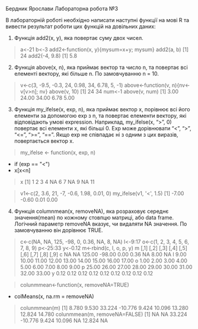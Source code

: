 Бердник Ярослави
Лабораторна робота №3

В лабораторній роботі необхідно написати наступні функції на мові R та вивести результат роботи цих функцій на довільних даних:

1. Функція add2(x, y), яка повертає суму двох чисел.

> a<-21
> b<-3
> add2<-function(x, y){mysum=x+y; mysum}
> add2(a, b)
[1] 24
> add2(-4, 9.8)
[1] 5.8

2. Функція above(x, n), яка приймає вектор та число n, та повертає всі елементі вектору, які більше n. По замовчуванню n = 10.

> v<-c(3, -9.5, -0.3, 24, 0.98, 34, 6.78, 5, -1)
> above<-function(v, n){nv<-v[v>n]; nv}
> above(v, 10)
[1] 24 34
> num<-1
> above(v, num)
[1]  3.00 24.00 34.00  6.78  5.00

3. Функція my_ifelse(x, exp, n), яка приймає вектор x, порівнює всі його елементи за допомогою exp з n, та повертає елементи вектору, 
які відповідають умові expression. Наприклад, my_ifelse(x, “>”, 0) повертає всі елементи x, які більші 0. Exp може дорівнювати “<”, “>”, “<=”, “>=”, “==”.
Якщо exp не співпадає ні з одним з цих виразів, повертається вектор x.

> my_ifelse <- function(x, exp, n)
+ if (exp == "<") 
+ x[x<n]
> x
 [1]  1  2  3  4 NA  6  7 NA  9 NA 11

> v1<-c(2, 3.6, 21, -7, -0.6, 1.98, 0.01, 0)
> my_ifelse(v1, '<', 1.5)
[1] -7.00 -0.60  0.01  0.00

4. Функція columnmean(x, removeNA), яка розраховує середнє значення(mean) по кожному стовпцю матриці, або data frame. Логічний параметр
removeNA вказує, чи видаляти NA значення. По замовчуванню він дорівнює TRUE.

> c<-c(NA, NA, 125, -98, 0, 0.36, NA, 8, NA)
> l<-9:17
> o<-c(1, 2, 3, 4, 5, 6, 7, 8, 9)
> p<-25:33
> y<-0.12
> m<-rbind(c, l, o, p, y)
> m
   [,1]  [,2]   [,3]   [,4]  [,5]  [,6]  [,7]  [,8]  [,9]
c    NA    NA 125.00 -98.00  0.00  0.36    NA  8.00    NA
l  9.00 10.00  11.00  12.00 13.00 14.00 15.00 16.00 17.00
o  1.00  2.00   3.00   4.00  5.00  6.00  7.00  8.00  9.00
p 25.00 26.00  27.00  28.00 29.00 30.00 31.00 32.00 33.00
y  0.12  0.12   0.12   0.12  0.12  0.12  0.12  0.12  0.12

> colunmmean<-function(x, removeNA=TRUE)
+ colMeans(x, na.rm = removeNA)
> colunmmean(m)
[1]   8.780   9.530  33.224 -10.776   9.424  10.096  13.280  12.824  14.780
> colunmmean(m, removeNA=FALSE)
[1]      NA      NA  33.224 -10.776   9.424  10.096      NA  12.824      NA